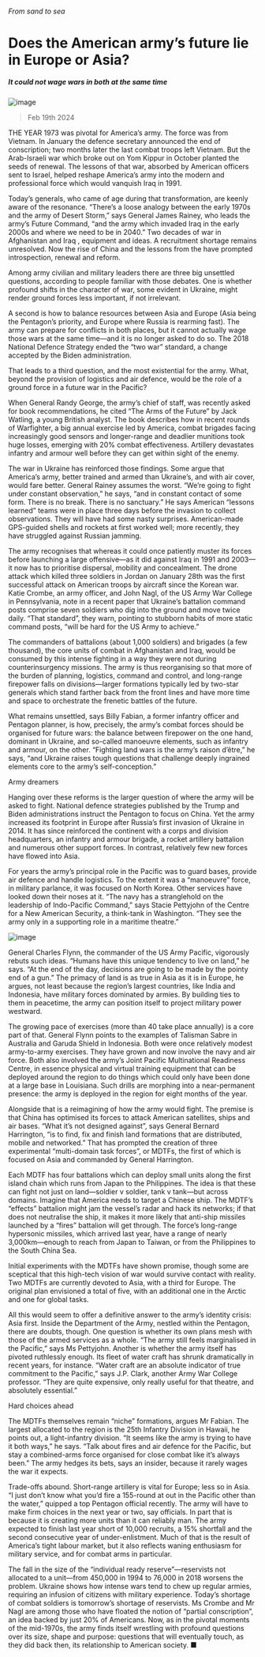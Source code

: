 ###### From sand to sea
# Does the American army’s future lie in Europe or Asia? 
##### It could not wage wars in both at the same time 
![image](images/20240224_USP003.jpg) 
> Feb 19th 2024 
THE YEAR 1973 was pivotal for America’s army. The force was  from Vietnam. In January the defence secretary announced the end of conscription; two months later the last combat troops left Vietnam. But the Arab-Israeli war which broke out on Yom Kippur in October planted the seeds of renewal. The lessons of that war, absorbed by American officers sent to Israel, helped reshape America’s army into the modern and professional force which would vanquish Iraq in 1991.
Today’s generals, who came of age during that transformation, are keenly aware of the resonance. “There’s a loose analogy between the early 1970s and the army of Desert Storm,” says General James Rainey, who leads the army’s Future Command, “and the army which invaded Iraq in the early 2000s and where we need to be in 2040.” Two decades of war in Afghanistan and Iraq , equipment and ideas. A recruitment shortage remains unresolved. Now the rise of China and the lessons from the  have prompted introspection, renewal and reform. 
Among army civilian and military leaders there are three big unsettled questions, according to people familiar with those debates. One is whether profound shifts in the character of war, some evident in Ukraine, might render ground forces less important, if not irrelevant.
A second is how to balance resources between Asia and Europe (Asia being the Pentagon’s priority, and Europe where Russia is rearming fast). The army can prepare for conflicts in both places, but it cannot actually wage those wars at the same time—and it is no longer asked to do so. The 2018 National Defence Strategy ended the “two war” standard, a change accepted by the Biden administration. 
That leads to a third question, and the most existential for the army. What, beyond the provision of logistics and air defence, would be the role of a ground force in a future war in the Pacific?
When General Randy George, the army’s chief of staff, was recently asked for book recommendations, he cited “The Arms of the Future” by Jack Watling, a young British analyst. The book describes how in recent rounds of Warfighter, a big annual exercise led by America, combat brigades facing increasingly good sensors and longer-range and deadlier munitions took huge losses, emerging with 20% combat effectiveness. Artillery devastates infantry and armour well before they can get within sight of the enemy.
The war in Ukraine has reinforced those findings. Some argue that America’s army, better trained and armed than Ukraine’s, and with air cover, would fare better. General Rainey assumes the worst. “We’re going to fight under constant observation,” he says, “and in constant contact of some form. There is no break. There is no sanctuary.” He says American “lessons learned” teams were in place three days before the invasion to collect observations. They will have had some nasty surprises. American-made GPS-guided shells and rockets at first worked well; more recently, they have struggled against Russian jamming.
The army recognises that whereas it could once patiently muster its forces before launching a large offensive—as it did against Iraq in 1991 and 2003—it now has to prioritise dispersal, mobility and concealment. The drone attack which killed three soldiers in Jordan on January 28th was the first successful attack on American troops by aircraft since the Korean war. Katie Crombe, an army officer, and John Nagl, of the US Army War College in Pennsylvania, note in a recent paper that Ukraine’s battalion command posts comprise seven soldiers who dig into the ground and move twice daily. “That standard”, they warn, pointing to stubborn habits of more static command posts, “will be hard for the US Army to achieve.”
The commanders of battalions (about 1,000 soldiers) and brigades (a few thousand), the core units of combat in Afghanistan and Iraq, would be consumed by this intense fighting in a way they were not during counterinsurgency missions. The army is thus reorganising so that more of the burden of planning, logistics, command and control, and long-range firepower falls on divisions—larger formations typically led by two-star generals which stand farther back from the front lines and have more time and space to orchestrate the frenetic battles of the future.
What remains unsettled, says Billy Fabian, a former infantry officer and Pentagon planner, is how, precisely, the army’s combat forces should be organised for future wars: the balance between firepower on the one hand, dominant in Ukraine, and so-called manoeuvre elements, such as infantry and armour, on the other. “Fighting land wars is the army’s raison d’être,” he says, “and Ukraine raises tough questions that challenge deeply ingrained elements core to the army’s self-conception.”
Army dreamers
Hanging over these reforms is the larger question of where the army will be asked to fight. National defence strategies published by the Trump and Biden administrations instruct the Pentagon to focus on China. Yet the army increased its footprint in Europe after Russia’s first invasion of Ukraine in 2014. It has since reinforced the continent with a corps and division headquarters, an infantry and armour brigade, a rocket artillery battalion and numerous other support forces. In contrast, relatively few new forces have flowed into Asia.
For years the army’s principal role in the Pacific was to guard bases, provide air defence and handle logistics. To the extent it was a “manoeuvre” force, in military parlance, it was focused on North Korea. Other services have looked down their noses at it. “The navy has a stranglehold on the leadership of Indo-Pacific Command,” says Stacie Pettyjohn of the Centre for a New American Security, a think-tank in Washington. “They see the army only in a supporting role in a maritime theatre.”
![image](images/20240224_USC487.png) 

General Charles Flynn, the commander of the US Army Pacific, vigorously rebuts such ideas. “Humans have this unique tendency to live on land,” he says. “At the end of the day, decisions are going to be made by the pointy end of a gun.” The primacy of land is as true in Asia as it is in Europe, he argues, not least because the region’s largest countries, like India and Indonesia, have military forces dominated by armies. By building ties to them in peacetime, the army can position itself to project military power westward.
The growing pace of exercises (more than 40 take place annually) is a core part of that. General Flynn points to the examples of Talisman Sabre in Australia and Garuda Shield in Indonesia. Both were once relatively modest army-to-army exercises. They have grown and now involve the navy and air force. Both also involved the army’s Joint Pacific Multinational Readiness Centre, in essence physical and virtual training equipment that can be deployed around the region to do things which could only have been done at a large base in Louisiana. Such drills are morphing into a near-permanent presence: the army is deployed in the region for eight months of the year.
Alongside that is a reimagining of how the army would fight. The premise is that China has optimised its forces to attack American satellites, ships and air bases. “What it’s not designed against”, says General Bernard Harrington, “is to find, fix and finish land formations that are distributed, mobile and networked.” That has prompted the creation of three experimental “multi-domain task forces”, or MDTFs, the first of which is focused on Asia and commanded by General Harrington.
Each MDTF has four battalions which can deploy small units along the first island chain which runs from Japan to the Philippines. The idea is that these can fight not just on land—soldier v soldier, tank v tank—but across domains. Imagine that America needs to target a Chinese ship. The MDTF’s “effects” battalion might jam the vessel’s radar and hack its networks; if that does not neutralise the ship, it makes it more likely that anti-ship missiles launched by a “fires” battalion will get through. The force’s long-range hypersonic missiles, which arrived last year, have a range of nearly 3,000km—enough to reach from Japan to Taiwan, or from the Philippines to the South China Sea.
Initial experiments with the MDTFs have shown promise, though some are sceptical that this high-tech vision of war would survive contact with reality. Two MDTFs are currently devoted to Asia, with a third for Europe. The original plan envisioned a total of five, with an additional one in the Arctic and one for global tasks.
All this would seem to offer a definitive answer to the army’s identity crisis: Asia first. Inside the Department of the Army, nestled within the Pentagon, there are doubts, though. One question is whether its own plans mesh with those of the armed services as a whole. “The army still feels marginalised in the Pacific,” says Ms Pettyjohn. Another is whether the army itself has pivoted ruthlessly enough. Its fleet of water craft has shrunk dramatically in recent years, for instance. “Water craft are an absolute indicator of true commitment to the Pacific,” says J.P. Clark, another Army War College professor. “They are quite expensive, only really useful for that theatre, and absolutely essential.”
Hard choices ahead
The MDTFs themselves remain “niche” formations, argues Mr Fabian. The largest allocated to the region is the 25th Infantry Division in Hawaii, he points out, a light-infantry division. “It seems like the army is trying to have it both ways,” he says. “Talk about fires and air defence for the Pacific, but stay a combined-arms force organised for close combat like it’s always been.” The army hedges its bets, says an insider, because it rarely wages the war it expects.
Trade-offs abound. Short-range artillery is vital for Europe; less so in Asia. “I just don’t know what you’d fire a 155-round at out in the Pacific other than the water,” quipped a top Pentagon official recently. The army will have to make firm choices in the next year or two, say officials. In part that is because it is creating more units than it can reliably man. The army expected to finish last year short of 10,000 recruits, a 15% shortfall and the second consecutive year of under-enlistment. Much of that is the result of America’s tight labour market, but it also reflects waning enthusiasm for military service, and for combat arms in particular.
The fall in the size of the “individual ready reserve”—reservists not allocated to a unit—from 450,000 in 1994 to 76,000 in 2018 worsens the problem. Ukraine shows how intense wars tend to chew up regular armies, requiring an infusion of citizens with military experience. Today’s shortage of combat soldiers is tomorrow’s shortage of reservists. Ms Crombe and Mr Nagl are among those who have floated the notion of “partial conscription”, an idea backed by just 20% of Americans. Now, as in the pivotal moments of the mid-1970s, the army finds itself wrestling with profound questions over its size, shape and purpose: questions that will eventually touch, as they did back then, its relationship to American society. ■

